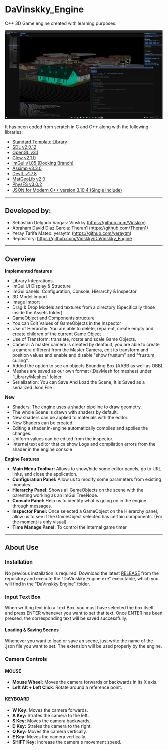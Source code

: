 # DaVinskky_Engine
C++ 3D Game engine created with learning purposes.

![ScreenShot](https://github.com/Vinskky/DaVinskky_Engine/blob/main/Docs/Screenshot_V2.png)

It has been coded from scratch in C and C++ along with the following libraries:

- [Standard Template Library](<https://en.wikipedia.org/wiki/Standard_Template_Library>)
- [SDL v2.0.12](<https://www.libsdl.org/index.php>)
- [OpenGL v3.1](<https://www.opengl.org/>)
- [Glew v2.1.0](<http://glew.sourceforge.net/>)
- [ImGui v1.85 (Docking Branch)](<https://github.com/ocornut/imgui/tree/docking>)
- [Assimp v3.3.0](<http://www.assimp.org/index.php/downloads>)
- [DevIL v1.7.8](<http://openil.sourceforge.net/download.php>)
- [MatGeoLib v2.0](<https://github.com/juj/MathGeoLib>)
- [PhysFS v3.0.2](<https://icculus.org/physfs/>)
- [JSON for Modern C++ version 3.10.4 (Single Include)](https://github.com/nlohmann/json/tree/develop/single_include/nlohmann)

****

## Developed by: 
* Sebastián Delgado Vargas: Vinskky (https://github.com/Vinskky)
* Abraham David Diaz Garcia: Theran1 (https://github.com/Theran1)
* Yeray Tarifa Mateo: yeraytm (https://github.com/yeraytm)
* Repository: https://github.com/Vinskky/DaVinskky_Engine

****

## Overview
**Implemented features**

* Library Integrations.
* ImGui UI Display & Structure
* ImGui panels: Configuration, Console, Hierarchy & Inspector
* 3D Model Import
* Image Import
* Drag & Drop Models and textures from a directory (Specifically those inside the Assets folder).
* GameObject and Components structure
* You can Edit Values of GameObjects in the Inspector
* Use of Hierarchy: You are able to delete, reparent, create empty and create children of the current Game Object
* Use of Transform: translate, rotate and scale Game Objects.
* Camera: A master camera is created by deafault, you are able to create a camera different from the Master Camera, edit its transform and position values and enable and disable "show frustum" and "frustum culling". 
* Added the option to see an objects Bounding Box (AABB as well as OBB)
* Meshes are saved as our own format (.DavMesh for meshes) under “Library/Meshes” folder
* Serialization: You can Save And Load the Scene, It is Saved as a serialized Json File

**New**
* Shaders: The engine uses a shader pipeline to draw geometry. 
* The whole Scene is drawn with shaders by default.
* New shaders can be applied to materials with the editor. 
* New Shaders can be created.
* Editing a shader in-engine automatically compiles and applies the changes.
* Uniform values can be edited from the inspector.
* Internal text editor that ca show Logs and compilation errors from the shader in the engine console

**Engine Features**
* **Main Menu Toolbar:** Allows to show/hide some editor panels, go to URL links, and close the application.
* **Configuration Panel:** Allow us to modify some parameters from existing modules.
* **Hierarchy Panel:** Shows all GameObjects on the scene with the parenting working as an ImGui TreeNode.
* **Console Panel:** Help us to identify what is going on in the engine through messages.
* **Inspector Panel:** Once selected a GameObject on the Hierarchy panel, allow us to see if the GameObject selected has certain components. (For the moment is only visual)
* **Time Manage Panel:** To control the internal game timer

****

## About Use

### Installation

No previous installation is required. Download the latest [RELEASE](<https://github.com/Vinskky/DaVinskky_Engine/releases>) from the repository and execute the 
"DaVinskky Engine.exe" executable, which you will find in the "DaVinskky Engine" folder.

### Input Text Box
When writting text into a Text Box, you must have selected the box itself and press ENTER whenever you want to set that text. Once ENTER has been pressed, the corresponding text will be saved successfully.

#### Loading & Saving Scenes
Whenever you want to load or save an scene, just write the name of the .json file you want to set. The extension will be used properly by the engine.

### Camera Controls

#### MOUSE

* **Mouse Wheel:** Moves the camera forwards or backwards in its X axis.
* **Left Alt + Left Click**: Rotate around a reference point.

#### KEYBOARD

* **W Key:** Moves the camera forwards.
* **A Key:** Strafes the camera to the left.
* **S Key:** Moves the camera backwards.
* **D Key:** Strafes the camera to the right.
* **Q Key:** Moves the camera vertically.
* **E Key:** Moves the camera vertically.
* **SHIFT Key:** Increase the camera's movement speed.
